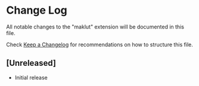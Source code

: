 # Change Log

All notable changes to the "maklut" extension will be documented in this file.

Check [Keep a Changelog](http://keepachangelog.com/) for recommendations on how to structure this file.

## [Unreleased]

- Initial release